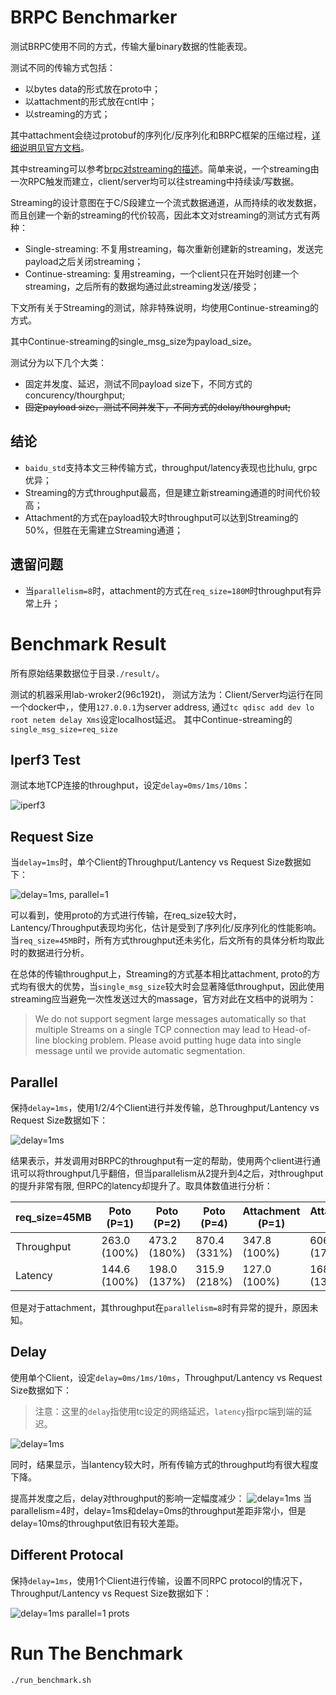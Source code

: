 # BRPC Benchmarker

测试BRPC使用不同的方式，传输大量binary数据的性能表现。

测试不同的传输方式包括：
- 以bytes data的形式放在proto中；
- 以attachment的形式放在cntl中；
- 以streaming的方式；

其中attachment会绕过protobuf的序列化/反序列化和BRPC框架的压缩过程，[详细说明见官方文档](https://brpc.apache.org/docs/client/basics/#attachment)。

其中streaming可以参考[brpc对streaming的描述](https://brpc.apache.org/docs/client/streaming-rpc/)。简单来说，一个streaming由一次RPC触发而建立，client/server均可以往streaming中持续读/写数据。

Streaming的设计意图在于C/S段建立一个流式数据通道，从而持续的收发数据，而且创建一个新的streaming的代价较高，因此本文对streaming的测试方式有两种：
- Single-streaming: 不复用streaming，每次重新创建新的streaming，发送完payload之后关闭streaming；
- Continue-streaming: 复用streaming，一个client只在开始时创建一个streaming，之后所有的数据均通过此streaming发送/接受；

下文所有关于Streaming的测试，除非特殊说明，均使用Continue-streaming的方式。

其中Continue-streaming的single_msg_size为payload_size。

测试分为以下几个大类：
- 固定并发度、延迟，测试不同payload size下，不同方式的concurency/thourghput;
- ~~固定payload size，测试不同并发下，不同方式的delay/thourghput;~~

## 结论

- `baidu_std`支持本文三种传输方式，throughput/latency表现也比hulu, grpc优异；
- Streaming的方式throughput最高，但是建立新streaming通道的时间代价较高；
- Attachment的方式在payload较大时throughput可以达到Streaming的50%，但胜在无需建立Streaming通道；

## 遗留问题

- 当`parallelism=8`时，attachment的方式在`req_size=180M`时throughput有异常上升；

# Benchmark Result

所有原始结果数据位于目录`./result/`。

测试的机器采用lab-wroker2(96c192t)，
测试方法为：Client/Server均运行在同一个docker中，，使用`127.0.0.1`为server address, 通过`tc qdisc add dev lo root netem delay Xms`设定localhost延迟。
其中Continue-streaming的`single_msg_size=req_size`

## Iperf3 Test
测试本地TCP连接的throughput，设定`delay=0ms/1ms/10ms`：

![iperf3](./result/figs/iperf3.png)



## Request Size
当`delay=1ms`时，单个Client的Throughput/Lantency vs Request Size数据如下：

![delay=1ms, parallel=1](./result/figs/req-size_delay1ms_reqsz(256-256m)_para(1)_streamsz(8k)_prot(baidu_std).png)

可以看到，使用proto的方式进行传输，在req_size较大时，Lantency/Throughput表现均劣化，估计是受到了序列化/反序列化的性能影响。
当`req_size=45MB`时，所有方式throughput还未劣化，后文所有的具体分析均取此时的数据进行分析。

在总体的传输throughput上，Streaming的方式基本相比attachment, proto的方式均有很大的优势，当`single_msg_size`较大时会显著降低throughput，因此使用streaming应当避免一次性发送过大的massage，官方对此在文档中的说明为：
>We do not support segment large messages automatically so that multiple Streams on a single TCP connection may lead to Head-of-line blocking problem. Please avoid putting huge data into single message until we provide automatic segmentation.

## Parallel
保持`delay=1ms`，使用1/2/4个Client进行并发传输，总Throughput/Lantency vs Request Size数据如下：

![delay=1ms](./result/figs/req-size_delay1ms_reqsz(256-256m)_paras_streamsz(8k)_prot(baidu_std).png)

结果表示，并发调用对BRPC的throughput有一定的帮助，使用两个client进行通讯可以将throughput几乎翻倍，但当parallelism从2提升到4之后，对throughput的提升非常有限, 但RPC的latency却提升了。取具体数值进行分析：

| req_size=45MB | Poto (P=1) | Poto (P=2) | Poto (P=4)      | Attachment (P=1) | Attachment (P=2) | Attachment (P=4)  |
| -----------  | -----------  | ---------- | ----------      | -----------  | ---------- | ----------      |
| Throughput   | 263.0 (100%) | 473.2 (180%) | 870.4 (331%)  | 347.8 (100%) | 606.8 (174%) | 991.6 (285%) |
| Latency      | 144.6 (100%) | 198.0 (137%) | 315.9 (218%)  | 127.0 (100%) | 168.8 (133%) | 263.6 (208%) |

但是对于attachment，其throughput在`parallelism=8`时有异常的提升，原因未知。

## Delay
使用单个Client，设定`delay=0ms/1ms/10ms`，Throughput/Lantency vs Request Size数据如下：

> 注意：这里的`delay`指使用tc设定的网络延迟，`latency`指rpc端到端的延迟。

![delay=1ms](./result/figs/req-size_delays_reqsz(256-256m)_para(1)_streamsz(8k)_prot(baidu_std).png)

同时，结果显示，当lantency较大时，所有传输方式的throughput均有很大程度下降。

提高并发度之后，delay对throughput的影响一定幅度减少：
![delay=1ms](./result/figs/req-size_delays_reqsz(256-256m)_para(4)_streamsz(8k)_prot(baidu_std).png)
当parallelism=4时，delay=1ms和delay=0ms的throughput差距非常小，但是delay=10ms的throughput依旧有较大差距。


## Different Protocal
保持`delay=1ms`，使用1个Client进行传输，设置不同RPC protocol的情况下，Throughput/Lantency vs Request Size数据如下：

![delay=1ms parallel=1 prots](./result/figs/req-size_delay1ms_reqsz(256-256m)_para(1)_streamsz(8k)_prots.png)


# Run The Benchmark

```bash
./run_benchmark.sh
```